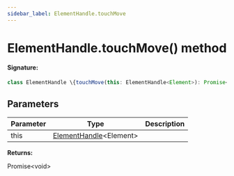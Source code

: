 ```yaml
---
sidebar_label: ElementHandle.touchMove
---
```


# ElementHandle.touchMove() method

#### Signature:

```typescript
class ElementHandle \{touchMove(this: ElementHandle<Element>): Promise<void>;\}
```

## Parameters

| Parameter | Type                                                         | Description |
| --------- | ------------------------------------------------------------ | ----------- |
| this      | [ElementHandle](./puppeteer.elementhandle.md)&lt;Element&gt; |             |

**Returns:**

Promise&lt;void&gt;
